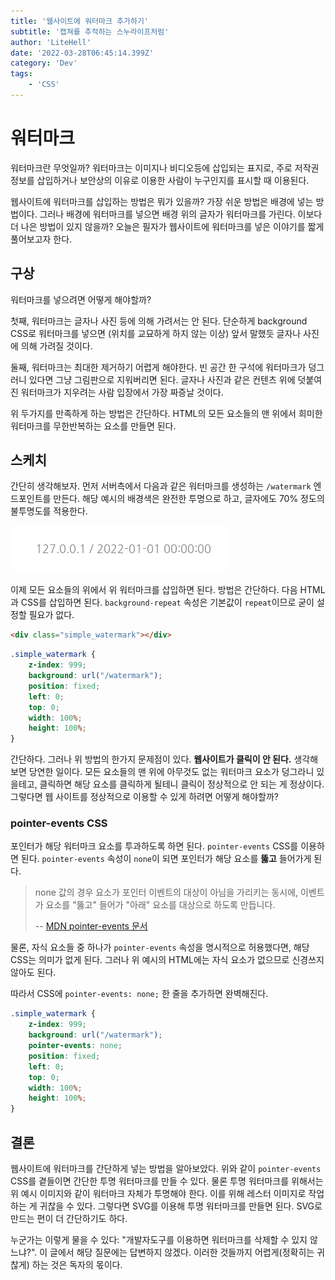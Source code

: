 ```yaml
---
title: '웹사이트에 워터마크 추가하기'
subtitle: '캡쳐를 추적하는 스누라이프처럼'
author: 'LiteHell'
date: '2022-03-28T06:45:14.399Z'
category: 'Dev'
tags:
    - 'CSS'
---
```

# 워터마크
워터마크란 무엇일까? 워터마크는 이미지나 비디오등에 삽입되는 표지로, 주로 저작권 정보를 삽입하거나 보안상의 이유로 이용한 사람이 누구인지를 표시할 때 이용된다.

웹사이트에 워터마크를 삽입하는 방법은 뭐가 있을까? 가장 쉬운 방법은 배경에 넣는 방법이다. 그러나 배경에 워터마크를 넣으면 배경 위의 글자가 워터마크를 가린다. 이보다 더 나은 방법이 있지 않을까? 오늘은 필자가 웹사이트에 워터마크를 넣은 이야기를 짧게 풀어보고자 한다.

## 구상
워터마크를 넣으려면 어떻게 해야할까?

첫째, 워터마크는 글자나 사진 등에 의해 가려서는 안 된다. 단순하게 background CSS로 워터마크를 넣으면 (위치를 교묘하게 하지 않는 이상) 앞서 말했듯 글자나 사진에 의해 가려질 것이다.

둘째, 워터마크는 최대한 제거하기 어렵게 해야한다. 빈 공간 한 구석에 워터마크가 덩그러니 있다면 그냥 그림판으로 지워버리면 된다. 글자나 사진과 같은 컨텐츠 위에 덧붙여진 워터마크가 지우려는 사람 입장에서 가장 짜증날 것이다.

위 두가지를 만족하게 하는 방법은 간단하다. HTML의 모든 요소들의 맨 위에서 희미한 워터마크를 무한반복하는 요소를 만들면 된다.

## 스케치
간단히 생각해보자. 먼저 서버측에서 다음과 같은 워터마크를 생성하는 `/watermark` 엔드포인트를 만든다. 해당 예시의 배경색은 완전한 투명으로 하고, 글자에도 70% 정도의 불투명도를 적용한다.

![워터마크 예시](/img/watermark_example.png)

이제 모든 요소들의 위에서 위 워터마크를 삽입하면 된다. 방법은 간단하다. 다음 HTML과 CSS를 삽입하면 된다. `background-repeat` 속성은 기본값이 `repeat`이므로 굳이 설정할 필요가 없다.

```HTML
<div class="simple_watermark"></div>
```

```css
.simple_watermark {
    z-index: 999;
    background: url("/watermark");
    position: fixed;
    left: 0;
    top: 0;
    width: 100%;
    height: 100%;
}
```

간단하다. 그러나 위 방법의 한가지 문제점이 있다. **웹사이트가 클릭이 안 된다.** 생각해보면 당연한 일이다. 모든 요소들의 맨 위에 아무것도 없는 워터마크 요소가 덩그라니 있을테고, 클릭하면 해당 요소를 클릭하게 될테니 클릭이 정상적으로 안 되는 게 정상이다. 그렇다면 웹 사이트를 정상적으로 이용할 수 있게 하려면 어떻게 해야할까?

### pointer-events CSS
포인터가 해당 워터마크 요소를 투과하도록 하면 된다. `pointer-events` CSS를 이용하면 된다. `pointer-events` 속성이 `none`이 되면 포인터가 해당 요소를 **뚫고** 들어가게 된다.
> none 값의 경우 요소가 포인터 이벤트의 대상이 아님을 가리키는 동시에, 이벤트가 요소를 "뚫고" 들어가 "아래" 요소를 대상으로 하도록 만듭니다.
>
> -- [MDN pointer-events 문서](https://developer.mozilla.org/ko/docs/Web/CSS/pointer-events)

물론, 자식 요소들 중 하나가 `pointer-events` 속성을 명시적으로 허용했다면, 해당 CSS는 의미가 없게 된다. 그러나 위 예시의 HTML에는 자식 요소가 없으므로 신경쓰지 않아도 된다.

따라서 CSS에 `pointer-events: none;` 한 줄을 추가하면 완벽해진다.
```css
.simple_watermark {
    z-index: 999;
    background: url("/watermark");
    pointer-events: none;
    position: fixed;
    left: 0;
    top: 0;
    width: 100%;
    height: 100%;
}
```

## 결론
웹사이트에 워터마크를 간단하게 넣는 방법을 알아보았다. 위와 같이 `pointer-events` CSS를 곁들이면 간단한 투명 워터마크를 만들 수 있다. 물론 투명 워터마크를 위해서는 위 예시 이미지와 같이 워터마크 자체가 투명해야 한다. 이를 위해 레스터 이미지로 작업하는 게 귀찮을 수 있다. 그렇다면 SVG를 이용해 투명 워터마크를 만들면 된다. SVG로 만드는 편이 더 간단하기도 하다.

누군가는 이렇게 물을 수 있다: "개발자도구를 이용하면 워터마크를 삭제할 수 있지 않느냐?". 이 글에서 해당 질문에는 답변하지 않겠다. 이러한 것들까지 어렵게(정확히는 귀찮게) 하는 것은 독자의 몫이다.